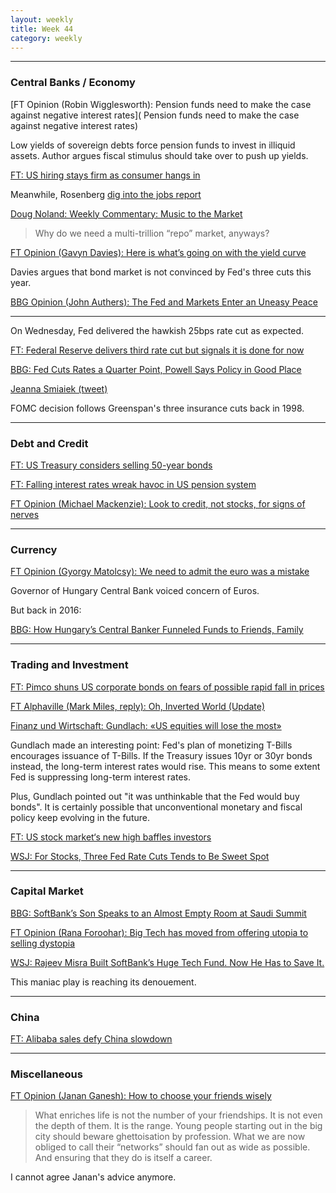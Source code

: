 ```yaml
---
layout: weekly
title: Week 44
category: weekly
---
```


---
### Central Banks / Economy

[FT Opinion (Robin Wigglesworth): Pension funds need to make the case against negative interest rates](
Pension funds need to make the case against negative interest rates)

Low yields of sovereign debts force pension funds to invest in illiquid assets.
Author argues fiscal stimulus should take over to push up yields.

[FT: US hiring stays firm as consumer hangs in](
https://www.ft.com/content/e67bc654-fc95-11e9-a354-36acbbb0d9b6)

Meanwhile, Rosenberg [dig into the jobs report](https://twitter.com/EconguyRosie/status/1190274630696816640)

[Doug Noland: Weekly Commentary: Music to the Market](
http://creditbubblebulletin.blogspot.com/2019/11/weekly-commentary-music-to-market.html)

> Why do we need a multi-trillion “repo” market, anyways? 

[FT Opinion (Gavyn Davies): Here is what’s going on with the yield curve](
https://www.ft.com/content/71f0ffae-fb0d-11e9-a354-36acbbb0d9b6)

Davies argues that bond market is not convinced by Fed's three cuts this year.

[BBG Opinion (John Authers): The Fed and Markets Enter an Uneasy Peace](
https://www.bloomberg.com/opinion/articles/2019-11-03/fed-and-markets-enter-an-uneasy-peace)

---

On Wednesday, Fed delivered the hawkish 25bps rate cut as expected.

[FT: Federal Reserve delivers third rate cut but signals it is done for now](
https://www.ft.com/content/f80253b8-fb35-11e9-98fd-4d6c20050229)

[BBG: Fed Cuts Rates a Quarter Point, Powell Says Policy in Good Place](
https://www.bloomberg.com/news/articles/2019-10-30/fed-cuts-rates-by-quarter-point-while-hinting-at-a-policy-pause)

[Jeanna Smiaiek (tweet)](
http://archive.is/44Iju)

FOMC decision follows Greenspan's three insurance cuts back in 1998.

---
### Debt and Credit

[FT: US Treasury considers selling 50-year bonds](
https://www.ft.com/content/755f2618-fb1f-11e9-98fd-4d6c20050229)

[FT: Falling interest rates wreak havoc in US pension system](
https://www.ft.com/content/60c5b80b-b227-405a-9290-0d5f78efa0f7)

[FT Opinion (Michael Mackenzie): Look to credit, not stocks, for signs of nerves](
https://www.ft.com/content/b837f7e0-fbeb-11e9-98fd-4d6c20050229)

---
### Currency

[FT Opinion (Gyorgy Matolcsy): We need to admit the euro was a mistake](
https://www.ft.com/content/35b27568-f734-11e9-bbe1-4db3476c5ff0)

Governor of Hungary Central Bank voiced concern of Euros.

But back in 2016:

[BBG: How Hungary’s Central Banker Funneled Funds to Friends, Family](
https://www.bloomberg.com/news/articles/2016-05-22/a-1-billion-central-bank-guide-for-enriching-friends-and-family)

---
### Trading and Investment

[FT: Pimco shuns US corporate bonds on fears of possible rapid fall in prices](
https://www.ft.com/content/8d6bc5aa-f763-11e9-9ef3-eca8fc8f2d65)

[FT Alphaville (Mark Miles, reply): Oh, Inverted World (Update)](
https://on.ft.com/2P2VuDS)

[Finanz und Wirtschaft: Gundlach: «US equities will lose the most»](
https://www.fuw.ch/article/gundlach-us-equities-will-lose-the-most/)

Gundlach made an interesting point: Fed's plan of monetizing T-Bills encourages
issuance of T-Bills. If the Treasury issues 10yr or 30yr bonds instead, the long-term
interest rates would rise. This means to some extent Fed is suppressing
long-term interest rates.

Plus, Gundlach pointed out "it was unthinkable that the Fed would buy bonds".
It is certainly possible that unconventional monetary and fiscal policy
keep evolving in the future.

[FT: US stock market‘s new high baffles investors](
https://www.ft.com/content/3d277df2-fbfd-11e9-98fd-4d6c20050229)

[WSJ: For Stocks, Three Fed Rate Cuts Tends to Be Sweet Spot](
https://www.wsj.com/articles/for-stocks-three-fed-rate-cuts-tends-to-be-sweet-spot-11572609600)


---
### Capital Market

[BBG: SoftBank’s Son Speaks to an Almost Empty Room at Saudi Summit](
https://www.bloomberg.com/news/articles/2019-10-30/softbank-s-son-speaks-to-an-almost-empty-room-at-saudi-summit)

[FT Opinion (Rana Foroohar): Big Tech has moved from offering utopia to selling dystopia](
https://www.ft.com/content/78d78b7c-fbfc-11e9-a354-36acbbb0d9b6)

[WSJ: Rajeev Misra Built SoftBank’s Huge Tech Fund. Now He Has to Save It.](
https://www.wsj.com/articles/rajeev-misra-built-softbanks-vision-fund-now-he-has-to-save-it-11572536439)

This maniac play is reaching its denouement.

---
### China

[FT: Alibaba sales defy China slowdown](
https://www.ft.com/content/ae3b6828-fc9d-11e9-98fd-4d6c20050229)

---
### Miscellaneous

[FT Opinion (Janan Ganesh): How to choose your friends wisely](
https://www.ft.com/content/e4ea70d0-fbc6-11e9-a354-36acbbb0d9b6)

> What enriches life is not the number of your friendships. It is not even the
depth of them. It is the range. Young people starting out in the big city
should beware ghettoisation by profession. What we are now obliged to call
their “networks” should fan out as wide as possible. And ensuring
that they do is itself a career.

I cannot agree Janan's advice anymore.
